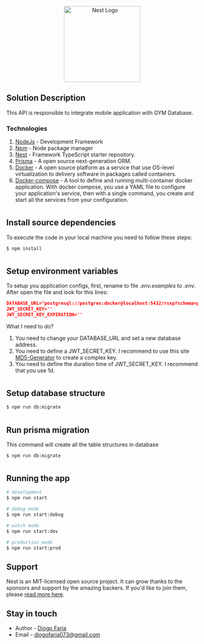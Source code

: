 <p align="center">
  <a href="http://nestjs.com/" target="blank"><img src="https://nestjs.com/img/logo-small.svg" width="200" alt="Nest Logo" /></a>
</p>

[circleci-image]: https://img.shields.io/circleci/build/github/nestjs/nest/master?token=abc123def456
[circleci-url]: https://circleci.com/gh/nestjs/nest

## Solution Description
This API is responsible to integrate mobile application with GYM Database.
### Technologies

1. [NodeJs](https://nodejs.org/en) - Development Framework
2. [Npm](https://www.npmjs.com/) - Node package manager
3. [Nest](https://github.com/nestjs/nest) - Framework TypeScript starter repository.
4. [Prisma](https://www.prisma.io/) - A open source next-generation ORM.
5. [Docker](https://www.docker.com) - A open source platform as a service that use OS-level virtualization to delivery software in packages called containers.
6. [Docker-compose](https://docs.docker.com/compose/) - A tool to define and running multi-container docker application. With docker compose, you use a YAML file to configure your application's service, then with a single command, you create and start all the services from your configuration.

# 
## Install source dependencies
To execute the code in your local machine you need to follow these steps:
```bash
$ npm install
```
# 
## Setup environment variables

To setup you application configs, first, rename to file _.env.examples_  to _.env_. After open the file and look for this lines:

```json
DATABASE_URL="postgresql://postgres:docker@localhost:5432/rsxp?schema=public"
JWT_SECRET_KEY=''
JWT_SECRET_KEY_EXPIRATION=''
```
What I need to do?

1. You need to change your DATABASE_URL and set a new database address.
2. You need to define a JWT_SECRET_KEY. I recommend to use this site [MD5-Generator](https://www.md5hashgenerator.com/) to create a complex key.
3. You need to define the duration time of JWT_SECRET_KEY. I recommend that you use 1d.

# 
## Setup database structure

```bash
$ npm run db:migrate

```
#
## Run prisma migration
This command will create all the table structures in database
```bash
$ npm run db:migrate
```
#
## Running the app

```bash
# development
$ npm run start

# debug mode
$ npm run start:debug

# watch mode
$ npm run start:dev

# production mode
$ npm run start:prod
```

## Support

Nest is an MIT-licensed open source project. It can grow thanks to the sponsors and support by the amazing backers. If you'd like to join them, please [read more here](https://docs.nestjs.com/support).

## Stay in touch

- Author - [Diogo Faria](https://github.com/diogofaria73)
- Email - [diogofaria073@gmail.com](mailto:diogofaria073@gmail.com)
